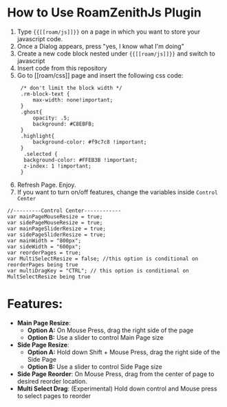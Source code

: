 # How to Use RoamZenithJs Plugin

1. Type `{{[[roam/js]]}}` on a page in which you want to store your javascript code.
2. Once a Dialog appears, press "yes, I know what I'm doing"
3. Create a new code block nested under `{{[[roam/js]]}}` and switch to javascript
4. Insert code from this repository
5. Go to [[roam/css]] page and insert the following css code:
   ```
    /* don't limit the block width */
    .rm-block-text {
        max-width: none!important;
    }
    .ghost{
        opacity: .5;
        background: #C8EBFB;
    }
    .highlight{
        background-color: #f9c7c8 !important;
    }
     .selected {
     background-color: #FFEB3B !important;
     z-index: 1 !important;
    }
   ```
6. Refresh Page. Enjoy.
7. If you want to turn on/off features, change the variables inside `Control Center`

```
//---------Control Center------------
var mainPageMouseResize = true;
var sidePageMouseResize = true;
var mainPageSliderResize = true;
var sidePageSliderResize = true;
var mainWidth = "800px";
var sideWidth = "600px";
var reorderPages = true;
var MultiSelectResize = false; //this option is conditional on reorderPages being true
var multiDragKey = "CTRL"; // this option is conditional on MultSelectResize being true
```

# Features:
* __Main Page Resize__: 
   * __Option A:__ On Mouse Press, drag the right side of the page
   * __Option B:__ Use a slider to control Main Page size
* __Side Page Resize__: 
   * __Option A:__ Hold down Shift + Mouse Press, drag the right side of the Side Page
   * __Option B:__ Use a slider to control Side Page size
* __Side Page Reorder__: On Mouse Press, drag from the center of page to desired reorder location.
* __Multi Select Drag__: (Experimental) Hold down control and Mouse press to select pages to reorder

